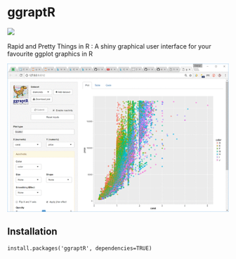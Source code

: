 # ggraptR
[![](http://cranlogs.r-pkg.org/badges/ggraptR)](http://cran.rstudio.com/web/packages/ggraptR/index.html)

Rapid and Pretty Things in R : A shiny graphical user interface for your favourite ggplot graphics in R

![demo](inst/ggraptR/www/demo.gif)

## Installation  
``` 
install.packages('ggraptR', dependencies=TRUE)
```
